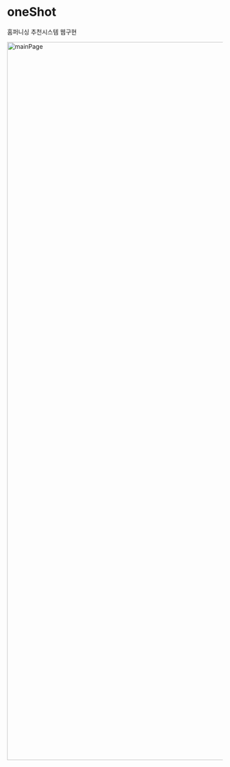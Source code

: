 # oneShot
홈퍼니싱 추천시스템 웹구현

<img width="1672" alt="mainPage" src="https://user-images.githubusercontent.com/28619040/127947097-7df8986a-1155-449d-a48e-33887e1558b8.png">


